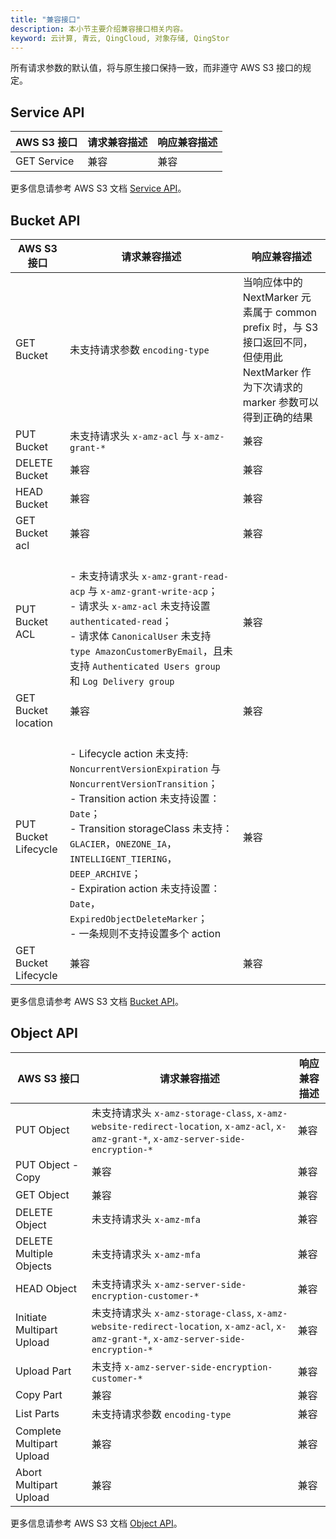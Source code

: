 ```yaml
---
title: "兼容接口"
description: 本小节主要介绍兼容接口相关内容。
keyword: 云计算, 青云, QingCloud, 对象存储, QingStor
---
```


所有请求参数的默认值，将与原生接口保持一致，而非遵守 AWS S3 接口的规定。

## Service API

| AWS S3 接口 | 请求兼容描述 | 响应兼容描述 |
| --- | --- | --- |
| GET Service | 兼容 | 兼容 |

更多信息请参考 AWS S3 文档 [Service API](http://docs.aws.amazon.com/zh_cn/AmazonS3/latest/API/RESTServiceOps.html)。

## Bucket API

| AWS S3 接口 | 请求兼容描述 | 响应兼容描述 |
| --- | --- | --- |
| GET Bucket | 未支持请求参数 `encoding-type` | 当响应体中的 NextMarker 元素属于 common prefix 时，与 S3 接口返回不同，但使用此 NextMarker 作为下次请求的 marker 参数可以得到正确的结果 |
| PUT Bucket | 未支持请求头 `x-amz-acl` 与 `x-amz-grant-*` | 兼容 |
| DELETE Bucket | 兼容 | 兼容 |
| HEAD Bucket | 兼容 | 兼容 |
| GET Bucket acl | 兼容 | 兼容 |
| PUT Bucket ACL | <br>- 未支持请求头 `x-amz-grant-read-acp` 与 `x-amz-grant-write-acp`；<br>- 请求头 `x-amz-acl` 未支持设置 `authenticated-read`；<br>- 请求体 `CanonicalUser` 未支持 `type AmazonCustomerByEmail`，且未支持 `Authenticated Users group` 和 `Log Delivery group` | 兼容 |
| GET Bucket location | 兼容 | 兼容 |
| PUT Bucket Lifecycle | <br>- Lifecycle action 未支持: `NoncurrentVersionExpiration` 与 `NoncurrentVersionTransition`；<br>- Transition action 未支持设置： `Date`；<br>- Transition storageClass 未支持： `GLACIER`，`ONEZONE_IA`，`INTELLIGENT_TIERING`，`DEEP_ARCHIVE`；<br>- Expiration action 未支持设置：`Date`，`ExpiredObjectDeleteMarker`；<br>- 一条规则不支持设置多个 action | 兼容 |
| GET Bucket Lifecycle | 兼容 | 兼容 |

更多信息请参考 AWS S3 文档 [Bucket API](http://docs.aws.amazon.com/AmazonS3/latest/API/RESTBucketOps.html)。

## Object API

| AWS S3 接口 | 请求兼容描述 | 响应兼容描述 |
| --- | --- | --- |
| PUT Object | 未支持请求头 `x-amz-storage-class`, `x-amz-website-redirect-location`, `x-amz-acl`, `x-amz-grant-*`, `x-amz-server-side-encryption-*` | 兼容 |
| PUT Object - Copy | 兼容 | 兼容 |
| GET Object | 兼容 | 兼容 |
| DELETE Object | 未支持请求头 `x-amz-mfa` | 兼容 |
| DELETE Multiple Objects | 未支持请求头 `x-amz-mfa` | 兼容 |
| HEAD Object | 未支持请求头 `x-amz-server-side​-encryption​-customer-*` | 兼容 |
| Initiate Multipart Upload | 未支持请求头 `x-amz-storage-class`, `x-amz-website-redirect-location`, `x-amz-acl`, `x-amz-grant-*`, `x-amz-server-side-encryption-*` | 兼容 |
| Upload Part | 未支持 `x-amz-server-side-encryption-customer-*` | 兼容 |
| Copy Part | 兼容 | 兼容 |
| List Parts | 未支持请求参数 `encoding-type` | 兼容 |
| Complete Multipart Upload | 兼容 | 兼容 |
| Abort Multipart Upload | 兼容 | 兼容 |

更多信息请参考 AWS S3 文档 [Object API](http://docs.aws.amazon.com/AmazonS3/latest/API/RESTObjectOps.html)。


